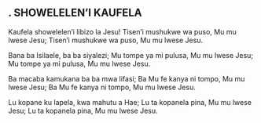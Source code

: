 ## . SHOWELELEN’I KAUFELA

Kaufela showelelen’i libizo la Jesu!
Tisen’i mushukwe wa puso, Mu mu lwese Jesu;
Tisen’i mushukwe wa puso, Mu mu lwese Jesu.


Bana ba Isilaele, ba ba siyalezi;
Mu tompe ya mi pulusa, Mu mu lwese Jesu;
Mu tompe ya mi pulusa, Mu mu lwese Jesu.


Ba macaba kamukana ba ba mwa lifasi;
Ba Mu fe kanya ni tompo, Mu mu lwese Jesu;
Ba Mu fe kanya ni tompo, Mu mu lwese Jesu.


Lu kopane ku lapela, kwa mahutu a Hae;
Lu ta kopanela pina, Mu mu lwese Jesu;
Lu ta kopanela pina, Mu mu lwese Jesu.





